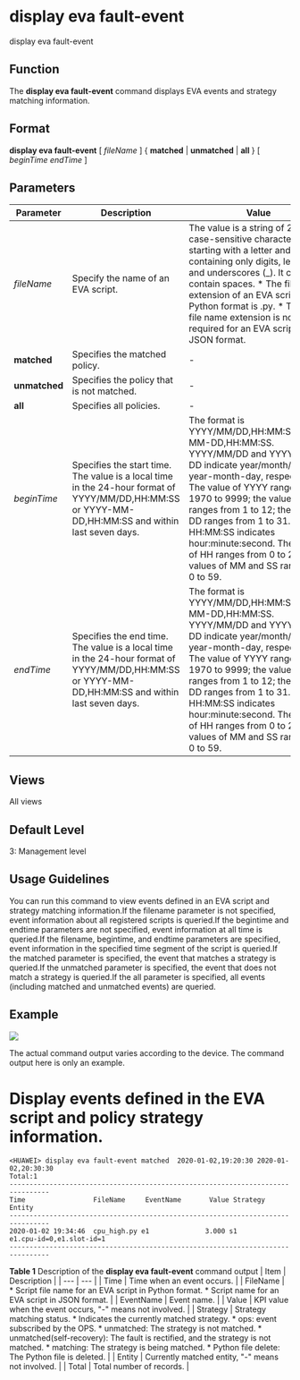 display eva fault-event
=======================

display eva fault-event

Function
--------



The **display eva fault-event** command displays EVA events and strategy matching information.




Format
------

**display eva fault-event** [ *fileName* ] { **matched** | **unmatched** | **all** } [ *beginTime* *endTime* ]


Parameters
----------

| Parameter | Description | Value |
| --- | --- | --- |
| *fileName* | Specify the name of an EVA script. | The value is a string of 2 to 31 case-sensitive characters, starting with a letter and containing only digits, letters, and underscores (\_). It cannot contain spaces.   * The file name extension of an EVA script in Python format is .py. * The .json file name extension is not required for an EVA script in JSON format. |
| **matched** | Specifies the matched policy. | - |
| **unmatched** | Specifies the policy that is not matched. | - |
| **all** | Specifies all policies. | - |
| *beginTime* | Specifies the start time. The value is a local time in the 24-hour format of YYYY/MM/DD,HH:MM:SS or YYYY-MM-DD,HH:MM:SS and within last seven days. | The format is YYYY/MM/DD,HH:MM:SS,YYYY-MM-DD,HH:MM:SS. YYYY/MM/DD and YYYY-MM-DD indicate year/month/day and year-month-day, respectively. The value of YYYY ranges from 1970 to 9999; the value of MM ranges from 1 to 12; the value of DD ranges from 1 to 31. HH:MM:SS indicates hour:minute:second. The value of HH ranges from 0 to 23; the values of MM and SS range from 0 to 59. |
| *endTime* | Specifies the end time. The value is a local time in the 24-hour format of YYYY/MM/DD,HH:MM:SS or YYYY-MM-DD,HH:MM:SS and within last seven days. | The format is YYYY/MM/DD,HH:MM:SS,YYYY-MM-DD,HH:MM:SS. YYYY/MM/DD and YYYY-MM-DD indicate year/month/day and year-month-day, respectively. The value of YYYY ranges from 1970 to 9999; the value of MM ranges from 1 to 12; the value of DD ranges from 1 to 31. HH:MM:SS indicates hour:minute:second. The value of HH ranges from 0 to 23; the values of MM and SS range from 0 to 59. |



Views
-----

All views


Default Level
-------------

3: Management level


Usage Guidelines
----------------

You can run this command to view events defined in an EVA script and strategy matching information.If the filename parameter is not specified, event information about all registered scripts is queried.If the begintime and endtime parameters are not specified, event information at all time is queried.If the filename, begintime, and endtime parameters are specified, event information in the specified time segment of the script is queried.If the matched parameter is specified, the event that matches a strategy is queried.If the unmatched parameter is specified, the event that does not match a strategy is queried.If the all parameter is specified, all events (including matched and unmatched events) are queried.


Example
-------

![](../public_sys-resources/note_3.0-en-us.png) 

The actual command output varies according to the device. The command output here is only an example.


# Display events defined in the EVA script and policy strategy information.
```
<HUAWEI> display eva fault-event matched  2020-01-02,19:20:30 2020-01-02,20:30:30
Total:1
--------------------------------------------------------------------------------                                                    
Time                 FileName     EventName       Value Strategy   Entity                                                           
--------------------------------------------------------------------------------                                                    
2020-01-02 19:34:46  cpu_high.py e1              3.000 s1         e1.cpu-id=0,e1.slot-id=1                                      
--------------------------------------------------------------------------------

```

**Table 1** Description of the **display eva fault-event** command output
| Item | Description |
| --- | --- |
| Time | Time when an event occurs. |
| FileName | * Script file name for an EVA script in Python format. * Script name for an EVA script in JSON format. |
| EventName | Event name. |
| Value | KPI value when the event occurs, "-" means not involved. |
| Strategy | Strategy matching status.   * Indicates the currently matched strategy. * ops: event subscribed by the OPS. * unmatched: The strategy is not matched. * unmatched(self-recovery): The fault is rectified, and the strategy is not matched. * matching: The strategy is being matched. * Python file delete: The Python file is deleted. |
| Entity | Currently matched entity, "-" means not involved. |
| Total | Total number of records. |